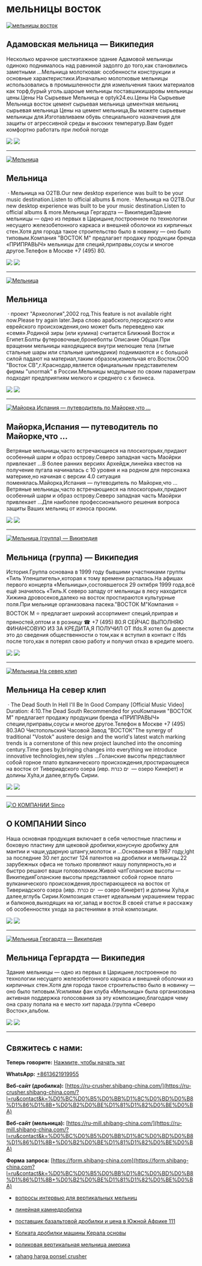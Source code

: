 # мельницы восток

<a href="https://swt.shibang-china.com/?l=ru&img&k=%D0%BC%D0%B5%D0%BB%D1%8C%D0%BD%D0%B8%D1%86%D1%8B+%D0%B2%D0%BE%D1%81%D1%82%D0%BE%D0%BA" target="_blank">![мельницы восток](http://static.shibang-china.com/all-800x300/1214.jpg)</a>

## Адамовская мельница — Википедия
Несколько мрачное шестиэтажное здание Адамовой мельницы одиноко поднималось над равниной задолго до того,как становились заметными …Мельница молотковая: особенности конструкции и основные характеристики.Изначально молотковые мельницы использовались в промышленности для измельчения таких материалов как торф,бурый уголь.шароые мельницы поставшикишаровы мельницы цены.Цены На Сырьевые Мельница e optyk24.eu.Цены На Сырьевые Мельница восток цемент сырьевая мельница цементная мельниц сырьевая мельница Цены на цемент мельница,Вы можете сырьевые мельницы для.Изготавливаем обувь специального назначения для защиты от агрессивной среды и высоких температур.Вам будет комфортно работать при любой погоде


<a href="https://whatsapp.shibangsoft.com/WhatsApp.php" target="_blank" title="WhatsApp">![](http://static.shibang-china.com/icon/whatsapp.png)</a> <a href="https://swt.shibang-china.com/?l=ru&icon&k=%D0%BC%D0%B5%D0%BB%D1%8C%D0%BD%D0%B8%D1%86%D1%8B+%D0%B2%D0%BE%D1%81%D1%82%D0%BE%D0%BA" target="_blank">![](http://static.shibang-china.com/icon/chat-ru.png)</a>

---

<a href="https://swt.shibang-china.com/?l=ru&img&k=%D0%BC%D0%B5%D0%BB%D1%8C%D0%BD%D0%B8%D1%86%D1%8B+%D0%B2%D0%BE%D1%81%D1%82%D0%BE%D0%BA" target="_blank">![Мельница](http://static.shibang-china.com/all-800x300/17.jpg)</a>

## Мельница
&nbsp;&#0183;&#32;Мельница на О2ТВ.Our new desktop experience was built to be your music destination.Listen to official albums &amp; more.&nbsp;&#0183;&#32;Мельница на О2ТВ.Our new desktop experience was built to be your music destination.Listen to official albums &amp; more.Мельница Гергардта — ВикипедияЗдание мельницы — одно из первых в Царицыне,построенное по технологии несущего железобетонного каркаса и внешней оболочки из кирпичных стен.Хотя для города такое строительство было в новинку — оно было типовым.Компания &quot;ВОСТОК М&quot; предлагает продажу продукции бренда &#171;ПРИПРАВЫЧ&#187; мельницы для специй,приправы,соусы и многое другое.Телефон в Москве +7 (495) 80.


<a href="https://whatsapp.shibangsoft.com/WhatsApp.php" target="_blank" title="WhatsApp">![](http://static.shibang-china.com/icon/whatsapp.png)</a> <a href="https://swt.shibang-china.com/?l=ru&icon&k=%D0%BC%D0%B5%D0%BB%D1%8C%D0%BD%D0%B8%D1%86%D1%8B+%D0%B2%D0%BE%D1%81%D1%82%D0%BE%D0%BA" target="_blank">![](http://static.shibang-china.com/icon/chat-ru.png)</a>

---

<a href="https://swt.shibang-china.com/?l=ru&img&k=%D0%BC%D0%B5%D0%BB%D1%8C%D0%BD%D0%B8%D1%86%D1%8B+%D0%B2%D0%BE%D1%81%D1%82%D0%BE%D0%BA" target="_blank">![Мельница](http://static.shibang-china.com/all-800x300/1398.jpg)</a>

## Мельница
&nbsp;&#0183;&#32;проект &quot;Археология&quot;,2002 год.This feature is not available right now.Please try again later.Зира слово арабского,персидского или еврейского происхождения,оно может быть переведено как &#171;семя&#187;.Родиной зиры (или кумина) считается Ближний Восток и Египет.Болты футеровочные,бронеболты Описание Общая.При вращении мельницы находящиеся внутри мелющие тела (литые стальные шары или стальные цилиндрики) поднимаются и с большой силой падают на материал,таким образом,измельчая его.Восток.ООО &quot;Восток СВ&quot;,г.Краснодар,является официальным представителем фирмы &quot;unormak&quot; в России.Мельницы модульные по своим параметрам подходят предприятиям мелкого и среднего с х бизнеса.


<a href="https://whatsapp.shibangsoft.com/WhatsApp.php" target="_blank" title="WhatsApp">![](http://static.shibang-china.com/icon/whatsapp.png)</a> <a href="https://swt.shibang-china.com/?l=ru&icon&k=%D0%BC%D0%B5%D0%BB%D1%8C%D0%BD%D0%B8%D1%86%D1%8B+%D0%B2%D0%BE%D1%81%D1%82%D0%BE%D0%BA" target="_blank">![](http://static.shibang-china.com/icon/chat-ru.png)</a>

---

<a href="https://swt.shibang-china.com/?l=ru&img&k=%D0%BC%D0%B5%D0%BB%D1%8C%D0%BD%D0%B8%D1%86%D1%8B+%D0%B2%D0%BE%D1%81%D1%82%D0%BE%D0%BA" target="_blank">![Майорка,Испания — путеводитель по Майорке,что …](http://static.shibang-china.com/all-800x300/941.jpg)</a>

## Майорка,Испания — путеводитель по Майорке,что …
Ветряные мельницы,часто встречающиеся на плоскогорьях,придают особенный шарм и образ острову.Северо западная часть Маойрки привлекает …В более ранних версиях Архейдж,линейка квестов на получение пугала начиналась с 10 уровня и на родном для персонажа материке,но начиная с версии 4.0 ситуация поменялась.Майорка,Испания — путеводитель по Майорке,что …Ветряные мельницы,часто встречающиеся на плоскогорьях,придают особенный шарм и образ острову.Северо западная часть Маойрки привлекает …Для наиболее профессионального решения вопроса защиты Ваших мельниц от износа просим.


<a href="https://whatsapp.shibangsoft.com/WhatsApp.php" target="_blank" title="WhatsApp">![](http://static.shibang-china.com/icon/whatsapp.png)</a> <a href="https://swt.shibang-china.com/?l=ru&icon&k=%D0%BC%D0%B5%D0%BB%D1%8C%D0%BD%D0%B8%D1%86%D1%8B+%D0%B2%D0%BE%D1%81%D1%82%D0%BE%D0%BA" target="_blank">![](http://static.shibang-china.com/icon/chat-ru.png)</a>

---

<a href="https://swt.shibang-china.com/?l=ru&img&k=%D0%BC%D0%B5%D0%BB%D1%8C%D0%BD%D0%B8%D1%86%D1%8B+%D0%B2%D0%BE%D1%81%D1%82%D0%BE%D0%BA" target="_blank">![Мельница (группа) — Википедия](http://static.shibang-china.com/all-800x300/455.jpg)</a>

## Мельница (группа) — Википедия
История.Группа основана в 1999 году бывшими участниками группы &#171;Тиль Уленшпигель&#187;,которая к тому времени распалась.На афишах первого концерта &#171;Мельницы&#187;,состоявшегося 29 октября 1999 года,всё ещё значилось &#171;Тиль.К северо западу от мельницы в лесу находится Хижина дровосеков,далеко на восток простираются культурные поля.При мельнице организована пасека.&quot;ВОСТОК М&quot;Компания ⭐ ВОСТОК М ⭐ предлагает широкий ассортимент специй,приправ и пряностей,оптом и в розницу ☎ +7 (495) 80.Я СЕЙЧАС ВЫПОЛНЯЮ ФИНАНСОВУЮ ИЗ ЗА КРЕДИТА,Я ПОЛУЧИЛ ОТ lfds.Я хотел бы довести это до сведения общественности о том,как я вступил в контакт с lfds после того,как я потерял свою работу и получил отказ в кредите моего.


<a href="https://whatsapp.shibangsoft.com/WhatsApp.php" target="_blank" title="WhatsApp">![](http://static.shibang-china.com/icon/whatsapp.png)</a> <a href="https://swt.shibang-china.com/?l=ru&icon&k=%D0%BC%D0%B5%D0%BB%D1%8C%D0%BD%D0%B8%D1%86%D1%8B+%D0%B2%D0%BE%D1%81%D1%82%D0%BE%D0%BA" target="_blank">![](http://static.shibang-china.com/icon/chat-ru.png)</a>

---

<a href="https://swt.shibang-china.com/?l=ru&img&k=%D0%BC%D0%B5%D0%BB%D1%8C%D0%BD%D0%B8%D1%86%D1%8B+%D0%B2%D0%BE%D1%81%D1%82%D0%BE%D0%BA" target="_blank">![Мельница На север клип](http://static.shibang-china.com/all-800x300/457.jpg)</a>

## Мельница На север клип
&nbsp;&#0183;&#32;The Dead South In Hell I'll Be In Good Company [Official Music Video] Duration: 4:10.The Dead South Recommended for youКомпания &quot;ВОСТОК М&quot; предлагает продажу продукции бренда &#171;ПРИПРАВЫЧ&#187; специи,приправы,соусы и многое другое.Телефон в Москве +7 (495) 80.ЗАО Чистопольский Часовой Завод &quot;ВОСТОК&quot;The synergy of traditional &quot;Vostok&quot; austere design and the world's latest watch marking trends is a cornerstone of this new project launched into the oncoming century.Time goes by,bringing changes into everything we introduce innovative technologies,new styles …Голанские высоты представляют собой горное плато вулканического происхождения,простирающееся на восток от Тивериадского озера (ивр.‏ ים כנרת ‏‎ — озеро Кине́рет) и долины Ху́ла,и далее,вглубь Сирии.


<a href="https://whatsapp.shibangsoft.com/WhatsApp.php" target="_blank" title="WhatsApp">![](http://static.shibang-china.com/icon/whatsapp.png)</a> <a href="https://swt.shibang-china.com/?l=ru&icon&k=%D0%BC%D0%B5%D0%BB%D1%8C%D0%BD%D0%B8%D1%86%D1%8B+%D0%B2%D0%BE%D1%81%D1%82%D0%BE%D0%BA" target="_blank">![](http://static.shibang-china.com/icon/chat-ru.png)</a>

---

<a href="https://swt.shibang-china.com/?l=ru&img&k=%D0%BC%D0%B5%D0%BB%D1%8C%D0%BD%D0%B8%D1%86%D1%8B+%D0%B2%D0%BE%D1%81%D1%82%D0%BE%D0%BA" target="_blank">![О КОМПАНИИ Sinco](http://static.shibang-china.com/all-800x300/928.jpg)</a>

## О КОМПАНИИ Sinco
Наша основная продукция включает в себя челюстные пластины и боковую пластину для щековой дробилки,конусную дробилку для мантии и чаши,ударную штангу,молоток и …Основанная в 1987 году,lght за последние 30 лет достиг 124 патентов на дробилки и мельницы.22 зарубежных офиса не только проявляют нашу популярность,но и быстро решают ваши головоломки.Живой чатГоланские высоты — ВикипедияГоланские высоты представляют собой горное плато вулканического происхождения,простирающееся на восток от Тивериадского озера (ивр.‏ ים כנרת ‏‎ — озеро Кине́рет) и долины Ху́ла,и далее,вглубь Сирии.Композиция станет идеальным украшением террас и балконов,выходящих на юг,запад и восток.В своей статье я расскажу об особенностях ухода за растениями в этой композиции.


<a href="https://whatsapp.shibangsoft.com/WhatsApp.php" target="_blank" title="WhatsApp">![](http://static.shibang-china.com/icon/whatsapp.png)</a> <a href="https://swt.shibang-china.com/?l=ru&icon&k=%D0%BC%D0%B5%D0%BB%D1%8C%D0%BD%D0%B8%D1%86%D1%8B+%D0%B2%D0%BE%D1%81%D1%82%D0%BE%D0%BA" target="_blank">![](http://static.shibang-china.com/icon/chat-ru.png)</a>

---

<a href="https://swt.shibang-china.com/?l=ru&img&k=%D0%BC%D0%B5%D0%BB%D1%8C%D0%BD%D0%B8%D1%86%D1%8B+%D0%B2%D0%BE%D1%81%D1%82%D0%BE%D0%BA" target="_blank">![Мельница Гергардта — Википедия](http://static.shibang-china.com/all-800x300/222.jpg)</a>

## Мельница Гергардта — Википедия
Здание мельницы — одно из первых в Царицыне,построенное по технологии несущего железобетонного каркаса и внешней оболочки из кирпичных стен.Хотя для города такое строительство было в новинку — оно было типовым.Усилиями фан клуба &#171;Мельницы&#187; была организована активная поддержка голосования за эту композицию,благодаря чему она сразу попала на е место хит парада.(группа &#171;Северо Восток&#187;,альбом.

<a href="https://whatsapp.shibangsoft.com/WhatsApp.php" target="_blank" title="WhatsApp">![](http://static.shibang-china.com/icon/whatsapp.png)</a> <a href="https://swt.shibang-china.com/?l=ru&icon&k=%D0%BC%D0%B5%D0%BB%D1%8C%D0%BD%D0%B8%D1%86%D1%8B+%D0%B2%D0%BE%D1%81%D1%82%D0%BE%D0%BA" target="_blank">![](http://static.shibang-china.com/icon/chat-ru.png)</a>

---
## Свяжитесь с нами:

**Теперь говорите:** [Нажмите, чтобы начать чат](https://swt.shibang-china.com?l=ru&contact&k=%D0%BC%D0%B5%D0%BB%D1%8C%D0%BD%D0%B8%D1%86%D1%8B+%D0%B2%D0%BE%D1%81%D1%82%D0%BE%D0%BA)

**WhatsApp:**  [+8613621919955](https://whatsapp.shibangsoft.com/WhatsApp.php)

**Веб-сайт (дробилка):** [https://ru-crusher.shibang-china.com/](https://ru-crusher.shibang-china.com/?l=ru&contact&k=%D0%BC%D0%B5%D0%BB%D1%8C%D0%BD%D0%B8%D1%86%D1%8B+%D0%B2%D0%BE%D1%81%D1%82%D0%BE%D0%BA)

**Веб-сайт (мельница):** [https://ru-mill.shibang-china.com/](https://ru-mill.shibang-china.com/?l=ru&contact&k=%D0%BC%D0%B5%D0%BB%D1%8C%D0%BD%D0%B8%D1%86%D1%8B+%D0%B2%D0%BE%D1%81%D1%82%D0%BE%D0%BA)

**Форма запроса:** [https://form.shibang-china.com](https://form.shibang-china.com?l=ru&contact&k=%D0%BC%D0%B5%D0%BB%D1%8C%D0%BD%D0%B8%D1%86%D1%8B+%D0%B2%D0%BE%D1%81%D1%82%D0%BE%D0%BA)

* [вопросы интервью для вертикальных мельниц](../121/%D0%B2%D0%BE%D0%BF%D1%80%D0%BE%D1%81%D1%8B%20%D0%B8%D0%BD%D1%82%D0%B5%D1%80%D0%B2%D1%8C%D1%8E%20%D0%B4%D0%BB%D1%8F%20%D0%B2%D0%B5%D1%80%D1%82%D0%B8%D0%BA%D0%B0%D0%BB%D1%8C%D0%BD%D1%8B%D1%85%20%D0%BC%D0%B5%D0%BB%D1%8C%D0%BD%D0%B8%D1%86.md)

* [линейная камнедробилка](../121/%D0%BB%D0%B8%D0%BD%D0%B5%D0%B9%D0%BD%D0%B0%D1%8F%20%D0%BA%D0%B0%D0%BC%D0%BD%D0%B5%D0%B4%D1%80%D0%BE%D0%B1%D0%B8%D0%BB%D0%BA%D0%B0.md)

* [поставщик базальтовой дробилки и цена в Южной Африке 111](../122/%D0%BF%D0%BE%D1%81%D1%82%D0%B0%D0%B2%D1%89%D0%B8%D0%BA%20%D0%B1%D0%B0%D0%B7%D0%B0%D0%BB%D1%8C%D1%82%D0%BE%D0%B2%D0%BE%D0%B9%20%D0%B4%D1%80%D0%BE%D0%B1%D0%B8%D0%BB%D0%BA%D0%B8%20%D0%B8%20%D1%86%D0%B5%D0%BD%D0%B0%20%D0%B2%20%D0%AE%D0%B6%D0%BD%D0%BE%D0%B9%20%D0%90%D1%84%D1%80%D0%B8%D0%BA%D0%B5%20111.md)

* [Колката дробилки машины Керала основы](../122/%D0%9A%D0%BE%D0%BB%D0%BA%D0%B0%D1%82%D0%B0%20%D0%B4%D1%80%D0%BE%D0%B1%D0%B8%D0%BB%D0%BA%D0%B8%20%D0%BC%D0%B0%D1%88%D0%B8%D0%BD%D1%8B%20%D0%9A%D0%B5%D1%80%D0%B0%D0%BB%D0%B0%20%D0%BE%D1%81%D0%BD%D0%BE%D0%B2%D1%8B.md)

* [роликовая вертикальная мельница америка](../121/%D1%80%D0%BE%D0%BB%D0%B8%D0%BA%D0%BE%D0%B2%D0%B0%D1%8F%20%D0%B2%D0%B5%D1%80%D1%82%D0%B8%D0%BA%D0%B0%D0%BB%D1%8C%D0%BD%D0%B0%D1%8F%20%D0%BC%D0%B5%D0%BB%D1%8C%D0%BD%D0%B8%D1%86%D0%B0%20%D0%B0%D0%BC%D0%B5%D1%80%D0%B8%D0%BA%D0%B0.md)

* [rahang harga ponsel crusher](../125/rahang%20harga%20ponsel%20crusher.md)
